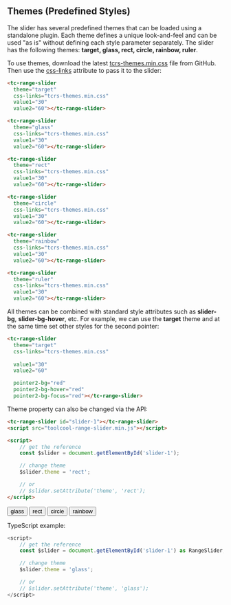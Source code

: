 ## Themes (Predefined Styles)

<div data-examples="themes"></div>

The slider has several predefined themes that can be loaded using a standalone plugin. Each theme defines a unique look-and-feel and can be used "as is" without defining each style parameter separately. The slider has the following themes: **target, glass, rect, circle, rainbow, ruler**.

To use themes, download the latest [tcrs-themes.min.css](https://github.com/toolcool-org/toolcool-range-slider/blob/main/dist/plugins/tcrs-themes.min.css) file from GitHub. Then use the [css-links](/pages/css-links.html) attribute to pass it to the slider:

```html
<tc-range-slider
  theme="target"
  css-links="tcrs-themes.min.css"
  value1="30"
  value2="60"></tc-range-slider>
```

<div class="my-12 flex flex-col items-center">
    <tc-range-slider
        theme="target"
        css-links="/js/index.{% js-hash %}.css"
        value1="30"
        value2="60"></tc-range-slider>
</div>


```html
<tc-range-slider
  theme="glass"
  css-links="tcrs-themes.min.css"
  value1="30"
  value2="60"></tc-range-slider>
```

<div class="my-12 flex flex-col items-center">
    <tc-range-slider
        theme="glass"
        css-links="/js/index.{% js-hash %}.css"
        value1="30"
        value2="60"></tc-range-slider>
</div>

```html
<tc-range-slider
  theme="rect"
  css-links="tcrs-themes.min.css"
  value1="30"
  value2="60"></tc-range-slider>
```

<div class="my-12 flex flex-col items-center">
    <tc-range-slider
        theme="rect"
        css-links="/js/index.{% js-hash %}.css"
        value1="30"
        value2="60"></tc-range-slider>
</div>

```html
<tc-range-slider
  theme="circle"
  css-links="tcrs-themes.min.css"
  value1="30"
  value2="60"></tc-range-slider>
```

<div class="my-12 flex flex-col items-center">
    <tc-range-slider
        theme="circle"
        css-links="/js/index.{% js-hash %}.css"
        value1="30"
        value2="60"></tc-range-slider>
</div>

```html
<tc-range-slider
  theme="rainbow"
  css-links="tcrs-themes.min.css"
  value1="30"
  value2="60"></tc-range-slider>
```

<div class="my-12 flex flex-col items-center">
    <tc-range-slider
        theme="rainbow"
        css-links="/js/index.{% js-hash %}.css"
        value1="30"
        value2="60"></tc-range-slider>
</div>

```html
<tc-range-slider
  theme="ruler"
  css-links="tcrs-themes.min.css"
  value1="30"
  value2="60"></tc-range-slider>
```

<div class="my-12 flex flex-col items-center">
    <tc-range-slider
        theme="ruler"
        css-links="/js/index.{% js-hash %}.css"
        value1="30"
        value2="60"></tc-range-slider>
</div>

All themes can be combined with standard style attributes such as **slider-bg**, **slider-bg-hover**, etc. For example, we can use the **target** theme and at the same time set other styles for the second pointer:

```html
<tc-range-slider
  theme="target"
  css-links="tcrs-themes.min.css"
  
  value1="30"
  value2="60"

  pointer2-bg="red"
  pointer2-bg-hover="red"
  pointer2-bg-focus="red"></tc-range-slider>
```

<div class="my-12 flex flex-col items-center">
    <tc-range-slider
      theme="target"
      css-links="/js/index.{% js-hash %}.css"
      value1="30"
      value2="60"
      pointer2-bg="red"
      pointer2-bg-hover="red"
      pointer2-bg-focus="red"></tc-range-slider>
</div>

Theme property can also be changed via the API:

```html
<tc-range-slider id="slider-1"></tc-range-slider>
<script src="toolcool-range-slider.min.js"></script>

<script>
    // get the reference
    const $slider = document.getElementById('slider-1');

    // change theme
    $slider.theme = 'rect';

    // or
    // $slider.setAttribute('theme', 'rect');
</script>
```

<div class="my-12 flex flex-col items-center">
    <tc-range-slider
      id="slider-11"
      theme="target"
      css-links="/js/index.{% js-hash %}.css"
      value1="30"
      value2="70"></tc-range-slider>
    <div class="grid grid-cols-2 gap-4 items-center mt-8">
        <button id="glass-btn" type="button" class="group inline-flex items-center h-9 rounded-full text-sm font-semibold whitespace-nowrap px-3 focus:outline-none focus:ring-2 bg-sky-50 text-sky-600 hover:bg-sky-100 hover:text-sky-700 focus:ring-sky-600 mx-2 justify-center">glass</button>
        <button id="rect-btn" type="button" class="group inline-flex items-center h-9 rounded-full text-sm font-semibold whitespace-nowrap px-3 focus:outline-none focus:ring-2 bg-sky-50 text-sky-600 hover:bg-sky-100 hover:text-sky-700 focus:ring-sky-600 mx-2 justify-center">rect</button>
        <button id="circle-btn" type="button" class="group inline-flex items-center h-9 rounded-full text-sm font-semibold whitespace-nowrap px-3 focus:outline-none focus:ring-2 bg-sky-50 text-sky-600 hover:bg-sky-100 hover:text-sky-700 focus:ring-sky-600 mx-2 justify-center">circle</button>
        <button id="rainbow-btn" type="button" class="group inline-flex items-center h-9 rounded-full text-sm font-semibold whitespace-nowrap px-3 focus:outline-none focus:ring-2 bg-sky-50 text-sky-600 hover:bg-sky-100 hover:text-sky-700 focus:ring-sky-600 mx-2 justify-center">rainbow</button>
    </div>
</div>

TypeScript example:

```typescript
<script>
    // get the reference
    const $slider = document.getElementById('slider-1') as RangeSlider;

    // change theme
    $slider.theme = 'glass';

    // or
    // $slider.setAttribute('theme', 'glass');
</script>
```